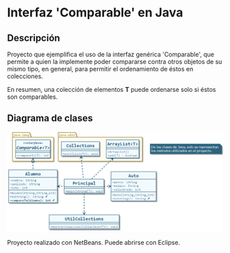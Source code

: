 # Interfaz 'Comparable<T>' en Java

## Descripción

Proyecto que ejemplifica el uso de la interfaz genérica 'Comparable<T>', que permite a quien la implemente poder compararse contra otros objetos de su mismo tipo, en general, para permitir el ordenamiento de éstos en colecciones.

En resumen, una colección de elementos **T** puede ordenarse solo si éstos son comparables.

## Diagrama de clases

![Diagrama de clases](src/uml/clases-comparable-java.png)

Proyecto realizado con NetBeans. Puede abrirse con Eclipse.